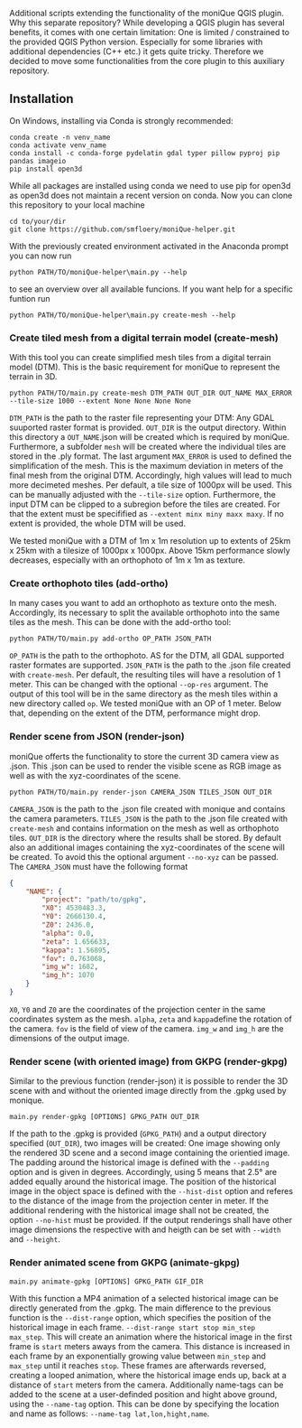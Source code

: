 Additional scripts extending the functionality of the moniQue QGIS plugin. Why this separate repository? While developing a QGIS plugin has several benefits, it comes with one certain limitation: One is limited / constrained to the provided QGIS Python version. Especially for some libraries with additional dependencies (C++ etc.) it gets quite tricky. Therefore we decided to move some functionalities from the core plugin to this auxiliary repository.

## Installation
On Windows, installing via Conda is strongly recommended:
```
conda create -n venv_name
conda activate venv_name
conda install -c conda-forge pydelatin gdal typer pillow pyproj pip pandas imageio
pip install open3d
```
While all packages are installed using conda we need to use pip for open3d as open3d does not maintain a recent version on conda. Now you can clone this repository to your local machine
```
cd to/your/dir
git clone https://github.com/smfloery/moniQue-helper.git
```
With the previously created environment activated in the Anaconda prompt you can now run 
```
python PATH/TO/moniQue-helper\main.py --help
```
to see an overview over all available funcions. If you want help for a specific funtion run
```
python PATH/TO/moniQue-helper\main.py create-mesh --help
```

### Create tiled mesh from a digital terrain model (create-mesh)
With this tool you can create simplified mesh tiles from a digital terrain model (DTM). This is the basic requirement for moniQue to represent the terrain in 3D. 
```
python PATH/TO/main.py create-mesh DTM_PATH OUT_DIR OUT_NAME MAX_ERROR --tile-size 1000 --extent None None None None
```

``DTM_PATH`` is the path to the raster file representing your DTM: Any GDAL suuported raster format is provided. ``OUT_DIR`` is the output directory. Within this directory a ``OUT_NAME``.json will be created which is required by moniQue. Furthermore, a subfolder ``mesh`` will be created where the individual tiles are stored in the .ply format.  The last argument ``MAX_ERROR`` is used to defined the simplification of the mesh. This is the maximum deviation in meters of the final mesh from the original DTM. Accordingly, high values will lead to much more decimeted meshes. Per default, a tile size of 1000px will be used. This can be manually adjusted with the ``--tile-size`` option. Furthermore, the input DTM can be clipped to a subregion before the tiles are created. For that the extent must be specifified as ``--extent minx miny maxx maxy``. If no extent is provided, the whole DTM will be used.

We tested moniQue with a DTM of 1m x 1m resolution up to extents of 25km x 25km with a tilesize of 1000px x 1000px. Above 15km performance slowly decreases, especially with an orthophoto of 1m x 1m as texture.

### Create orthophoto tiles (add-ortho)
In many cases you want to add an orthophoto as texture onto the mesh. Accordingly, its necessary to split the available orthophoto into the same tiles as the mesh. This can be done with the add-ortho tool:
```
python PATH/TO/main.py add-ortho OP_PATH JSON_PATH
```
``OP_PATH`` is the path to the orthophoto. AS for the DTM, all GDAL supported raster formates are supported. ``JSON_PATH`` is the path to the .json file created with ``create-mesh``. Per default, the resulting tiles will have a resolution of 1 meter. This can be changed with the optional ``--op-res`` argument. The output of this tool will be in the same directory as the mesh tiles within a new directory called ``op``. We tested moniQue with an OP of 1 meter. Below that, depending on the extent of the DTM, performance might drop.

### Render scene from JSON (render-json)
moniQue offerts the functionality to store the current 3D camera view as .json. This .json can be used to render the visible scene as RGB image as well as with the xyz-coordinates of the scene. 
```shell
python PATH/TO/main.py render-json CAMERA_JSON TILES_JSON OUT_DIR
```
``CAMERA_JSON`` is the path to the .json file created with monique and contains the camera parameters. ``TILES_JSON`` is the path to the .json file created with ``create-mesh`` and contains information on the mesh as well as orthophoto tiles. ``OUT_DIR`` is the directory where the results shall be stored. By default also an additional images containing the xyz-coordinates of the scene will be created. To avoid this the optional argument ``--no-xyz`` can be passed. The ``CAMERA_JSON`` must have the following format

```json
{
    "NAME": {
        "project": "path/to/gpkg",
        "X0": 4530483.3,
        "Y0": 2666130.4,
        "Z0": 2436.0,
        "alpha": 0.0,
        "zeta": 1.656633,
        "kappa": 1.56895,
        "fov": 0.763068,
        "img_w": 1682,
        "img_h": 1070
    }
}
```
``X0``, ``Y0`` and ``Z0`` are the coordinates of the projection center in the same coordinates system as the mesh. ``alpha``, ``zeta`` and ``kappa``define the rotation of the camera. ``fov`` is the field of view of the camera. ``img_w`` and ``img_h`` are the dimensions of the output image. 

### Render scene (with oriented image) from GKPG (render-gkpg)
Similar to the previous function (render-json) it is possible to render the 3D scene with and without the oriented image directly from the .gpkg used by monique. 

```shell
main.py render-gpkg [OPTIONS] GPKG_PATH OUT_DIR
```

If the path to the .gpkg is provided (``GPKG_PATH``) and a output directory specified (``OUT_DIR``), two images will be created: One image showing only the rendered 3D scene and a second image containing the orientied image. The padding around the historical image is defined with the ``--padding`` option and is given in degrees. Accordingly, using 5 means that 2.5° are added equally around the historical image. The position of the historical image in the object space is defined with the ``--hist-dist`` option and referes to the distance of the image from the projection center in meter. If the additional rendering with the historical image shall not be created, the option ``--no-hist`` must be provided. If the output renderings shall have other image dimensions the respective with and heigth can be set with ``--width`` and ``--height``.

### Render animated scene from GKPG (animate-gkpg)
```shell
main.py animate-gpkg [OPTIONS] GPKG_PATH GIF_DIR 
```
With this function a MP4 animation of a selected historical image can be directly generated from the .gpkg. The main difference to the previous function is the ``--dist-range`` option, which specifies the position of the historical image in each frame. ``--dist-range start stop min_step max_step``. This will create an animation where the historical image in the first frame is ``start`` meters aways from the camera. This distance is increased in each frame by an exponentially growing value between ``min_step`` and ``max_step`` until it reaches ``stop``. These frames are afterwards reversed, creating a looped animation, where the historical image ends up, back at a distance of ``start`` meters from the camera. Additionally name-tags can be added to the scene at a user-definded position and hight above ground, using the ``--name-tag`` option. This can be done by specifying the location and name as follows: ``--name-tag lat,lon,hight,name``.
